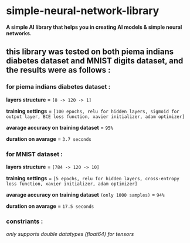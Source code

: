 # simple-neural-network-library
**A simple AI library that helps you in creating AI models &amp; simple neural networks.**

## this library was tested on both piema indians diabetes dataset and MNIST digits dataset, and the results were as follows :

### for piema indians diabetes dataset :

**layers structure** = `[8 -> 120 -> 1]`

**training settings** = `[100 epochs, relu for hidden layers, sigmoid for output layer, BCE loss function, xavier initializer, adam optimizer]`

**avarage accuracy on training dataset** = `95%`

**duration on avarage** = `3.7 seconds`


### for MNIST dataset :

**layers structure** = `[784 -> 120 -> 10]`

**training settings** = `[5 epochs, relu for hidden layers, cross-entropy loss function, xavier initializer, adam optimizer]`

**avarage accuracy on training dataset** `(only 1000 samples)` = `94%`

**duration on avarage** = `17.5 seconds`

### constriants :

_only supports double datatypes (float64) for tensors_
